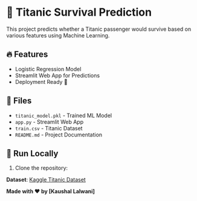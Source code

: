 # 🚢 Titanic Survival Prediction

This project predicts whether a Titanic passenger would survive based on various features using Machine Learning. 

## 🔥 Features
- Logistic Regression Model
- Streamlit Web App for Predictions
- Deployment Ready 🚀

## 📂 Files
- `titanic_model.pkl` - Trained ML Model
- `app.py` - Streamlit Web App
- `train.csv` - Titanic Dataset
- `README.md` - Project Documentation

## 🚀 Run Locally
1. Clone the repository:  

**Dataset**: [Kaggle Titanic Dataset](https://www.kaggle.com/c/titanic/data)

**Made with ❤️ by [Kaushal Lalwani]**
